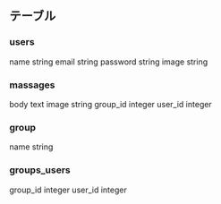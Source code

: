 ## テーブル
### users
name string
email string
password string
image string

### massages
body text
image string
group_id integer
user_id integer

### group
name string

### groups_users
group_id integer
user_id integer